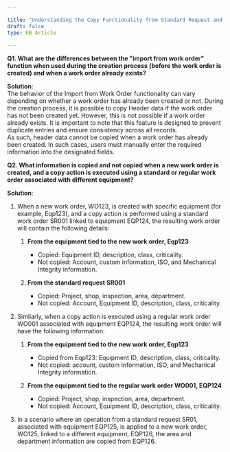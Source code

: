 ```yaml
---  
 
title: "Understanding the Copy Functionality from Standard Request and Work Order in Detail"  
draft: false 
type: KB Article
 
---
```


**Q1. What are the differences between the "import from work order" function when used
during the creation process (before the work order is created) and when a work order
already exists?**

**Solution**:  
The behavior of the Import from Work Order functionality can vary depending on whether a work
order has already been created or not. During the creation process, it is possible to copy Header
data if the work order has not been created yet. However, this is not possible if a work order
already exists. It is important to note that this feature is designed to prevent duplicate entries and
ensure consistency across all records.  
As such, header data cannot be copied when a work order has already been created. In such
cases, users must manually enter the required information into the designated fields.

**Q2. What information is copied and not copied when a new work order is created, and a
copy action is executed using a standard or regular work order associated with different
equipment?**

**Solution**:  
1. When a new work order, WO123, is created with specific equipment (for example, Eqp123),
and a copy action is performed using a standard work order SR001 linked to equipment
EQP124, the resulting work order will contain the following details:
    1. **From the equipment tied to the new work order, Eqp123**
        * Copied: Equipment ID, description, class, criticality.
        * Not copied: Account, custom information, ISO, and Mechanical Integrity information.

    2. **From the standard request SR001**
        * Copied: Project, shop, inspection, area, department.
        * Not copied: Account, Equipment ID, description, class, criticality.

2. Similarly, when a copy action is executed using a regular work order WO001 associated with
equipment EQP124, the resulting work order will have the following information:
    1. **From the equipment tied to the new work order, Eqp123**
        * Copied from Eqp123: Equipment ID, description, class, criticality.
        * Not copied: account, custom information, ISO, and Mechanical Integrity information.

    2. **From the equipment tied to the regular work order WO001, EQP124**
        * Copied: Project, shop, inspection, area, department.
        * Not copied: Account, Equipment ID, description, class, criticality.

3. In a scenario where an operation from a standard request SR01, associated with equipment EQP125, is applied to a new work order, WO125, linked to a different equipment, EQP126, the area and department information are copied from EQP126.

